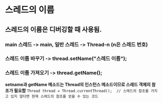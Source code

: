 # 스레드의 이름
## 스레드의 이름은 디버깅할 때 사용됨.
### main 스레드 -> main, 일반 스레드 -> Thread-n (n은 스레드 번호)
### 스레드 이름 바꾸기 -> thread.setName("스레드 이름");
### 스레드 이름 가져오기 -> thread.getName();
**setname과 getName 메소드는 Thread의 인스턴스 메소드이므로 스레드 객체의 참조가 필요함**
```Thread thread = Thread.currentThread();  // 스레드의 참조를 가지고 있지 않다면 현재 스레드의 참조를 얻을 수 있는 코드``` 